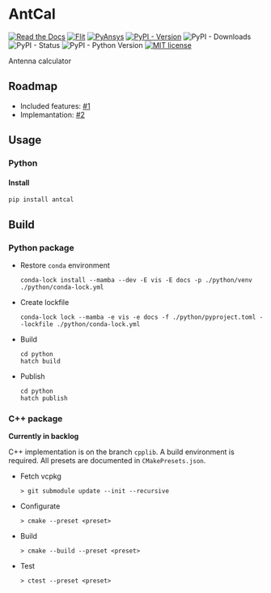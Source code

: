 # AntCal

[![Read the Docs](https://readthedocs.org/projects/antcal/badge/?version=latest)](https://antcal.readthedocs.io)
[![Flit](https://img.shields.io/badge/build-flit-cyan?logo=python)](https://github.com/pypa/flit)
[![PyAnsys](https://img.shields.io/badge/Py-Ansys-ffc107.svg?logo=data:image/png;base64,iVBORw0KGgoAAAANSUhEUgAAABAAAAAQCAIAAACQkWg2AAABDklEQVQ4jWNgoDfg5mD8vE7q/3bpVyskbW0sMRUwofHD7Dh5OBkZGBgW7/3W2tZpa2tLQEOyOzeEsfumlK2tbVpaGj4N6jIs1lpsDAwMJ278sveMY2BgCA0NFRISwqkhyQ1q/Nyd3zg4OBgYGNjZ2ePi4rB5loGBhZnhxTLJ/9ulv26Q4uVk1NXV/f///////69du4Zdg78lx//t0v+3S88rFISInD59GqIH2esIJ8G9O2/XVwhjzpw5EAam1xkkBJn/bJX+v1365hxxuCAfH9+3b9/+////48cPuNehNsS7cDEzMTAwMMzb+Q2u4dOnT2vWrMHu9ZtzxP9vl/69RVpCkBlZ3N7enoDXBwEAAA+YYitOilMVAAAAAElFTkSuQmCC)](https://aedt.docs.pyansys.com)
[![PyPI - Version](https://img.shields.io/pypi/v/antcal?logo=pypi)](https://pypi.org/project/antcal)
![PyPI - Downloads](https://img.shields.io/pypi/dm/antcal?logo=pypi) ![PyPI - Status](https://img.shields.io/pypi/status/antcal?logo=pypi)
![PyPI - Python Version](https://img.shields.io/pypi/pyversions/antcal?logo=pypi)
[![MIT license](https://img.shields.io/pypi/l/antcal?logo=pypi)](https://opensource.org/licenses/MIT)

Antenna calculator

## Roadmap

- Included features: [#1](https://github.com/atlanswer/AntCal/issues/1)
- Implemantation: [#2](https://github.com/atlanswer/AntCal/issues/2)

## Usage

### Python

#### Install

```shell
pip install antcal
```

## Build

### Python package

- Restore `conda` environment
  ```shell
  conda-lock install --mamba --dev -E vis -E docs -p ./python/venv ./python/conda-lock.yml
  ```
- Create lockfile
  ```shell
  conda-lock lock --mamba -e vis -e docs -f ./python/pyproject.toml --lockfile ./python/conda-lock.yml
  ```
- Build
  ```shell
  cd python
  hatch build
  ```
- Publish
  ```shell
  cd python
  hatch publish
  ```

### C++ package

**Currently in backlog**

C++ implementation is on the branch `cpplib`. A build environment is required. All presets are documented in `CMakePresets.json`.

- Fetch vcpkg
  ```shell
  > git submodule update --init --recursive
  ```
- Configurate
  ```shell
  > cmake --preset <preset>
  ```
- Build
  ```shell
  > cmake --build --preset <preset>
  ```
- Test
  ```shell
  > ctest --preset <preset>
  ```
